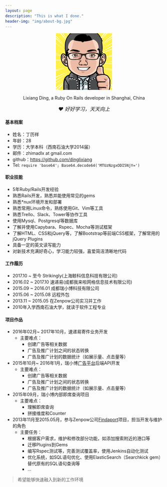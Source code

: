 ```yaml
---
layout: page
description: "This is what I done."
header-img: "img/about-bg.jpg"
---
```

<div style="text-align: center">
 <img src="/img/ding.png" style="margin:auto"
 alt="Lixiang Ding">
 <p>Lixiang Ding, a Ruby On Rails developer in Shanghai, China</p>
 <em style="font-size:16px;" class="text-muted">&hearts; 好好学习，天天向上</em>
</div>

#### 基本档案
- 姓名：丁历祥
- 年龄：28
- 学历：大学本科（西南石油大学2014届）
- 邮件：zhimadlx at gmail.com
- github：https://github.com/dinglixiang
- Tel: `require 'base64'; Base64.decode64('MTUzNzgxODI5NjY=')`

#### 职业技能
- 5年Ruby/Rails开发经验
- 熟悉Rails开发，熟悉并能使用常见的gems
- 熟悉*nux环境开发和部署
- 熟悉常用Linux命令，熟练使用Git、Vim等工具
- 熟悉Trello、Slack、Tower等协作工具
- 使用Mysql、Postgresql等数据库
- 了解并使用Capybara、Rspec、Mocha等测试框架
- 了解HTML、CSS和jQuery等，了解Bootstrap等前端CSS框架，了解常用的jQuery Plugins
- 具备一定的英文读写能力
- 对新技术充满好奇心，学习能力较强，喜爱简洁清晰地代码

#### 工作履历
- 2017.10 ~ 至今    Strikingly(上海鲸科信息科技有限公司)
- 2016.02 ~ 2017.10 速递易(成都我来啦网格信息技术有限公司)
- 2015.09 ~ 2016.01 成都瑞小博科技有限公司
- 2015.06 ~ 2015.08 远程外包
- 2013.11 ~ 2015.05 在Zenpow公司实习并工作
- 2010年入学西南石油大学，就读于软件工程专业

#### 项目作品
- 2016年02月~ 2017年10月，速递易寄件业务开发
  - 主要难点：
    - 创建广告等相关数据
    - 广告及推广计划之间的状态转换
    - 广告及推广计划的数据统计（如展示量、点击量等）
- 2015年10月~ 2016年1月，瑞小博[广告平台](http://e.rippletek.com/)后端API开发
  - 主要难点：
    - 创建广告等相关数据
    - 广告及推广计划之间的状态转换
    - 广告及推广计划的数据统计（如展示量、点击量等）
- 2015年09月，瑞小博内部即席查询项目
  - 主要难点：
    - 理解即席查询
    - 拼接维度和Counter
- 2013年11月至2015.05月，参与Zenpow公司[Findaport](http://www.findaport.com/)项目，担当开发与维护的角色
  - 主要任务：
    - 根据客户需求，维护和修改部分功能，如添加搜索附近的港口等
    - 迁移Plugins到Gems
    - 编写Rspec测试等，完善测试覆盖率，使用Jenkins自动化测试
    - 优化系统，如SQL语句优化、使用ElasticSearch（Searchkick gem）替代原有的SQL语句查询等
    - ...

>希望能够快速融入到新的工作环境

